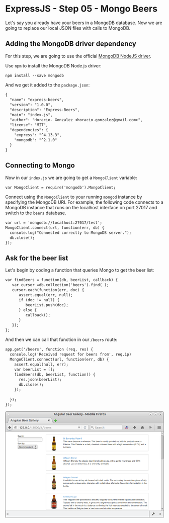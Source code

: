 # ExpressJS - Step 05 - Mongo Beers

Let's say you already have your beers in a MongoDB database. Now we are going to replace our local JSON files with calls to MongoDB.


## Adding the MongoDB driver dependency

For this step, we are going to use the official [MongoDB NodeJS driver](http://docs.mongodb.org/ecosystem/drivers/node-js).

Use `npm` to install the MongoDB Node.js driver:

    npm install --save mongodb

And we get it added to the `package.json`:  

    {
      "name": "express-beers",
      "version": "1.0.0",
      "description": "Express-Beers",
      "main": "index.js",
      "author": "Horacio. Gonzalez <horacio.gonzalez@gmail.com>",
      "license": "MIT",
      "dependencies": {
        "express": "^4.13.3",
        "mongodb": "^2.1.0"
      }
    }

## Connecting to Mongo

Now in our `index.js` we are going to get a `MongoClient` variable:

    var MongoClient = require('mongodb').MongoClient;


Connect using the `MongoClient` to your running `mongod` instance by specifying the MongoDB URI. For example, the following code connects to a MongoDB instance that runs on the localhost interface on port 27017 and switch to the `beers` database.

    var url = 'mongodb://localhost:27017/test';
    MongoClient.connect(url, function(err, db) {
      console.log("Connected correctly to MongoDB server.");
      db.close();
    });


## Ask for the beer list

Let's begin by coding a function that queries Mongo to get the beer list:

    var findBeers = function(db, beerList, callback) {
       var cursor =db.collection('beers').find( );
       cursor.each(function(err, doc) {
          assert.equal(err, null);
          if (doc != null) {
             beerList.push(doc);
          } else {
             callback();
          }
       });
    };


And then we can call that function in our `/beers` route:

    app.get('/beers', function (req, res) {
      console.log('Received request for beers from', req.ip)
      MongoClient.connect(url, function(err, db) {
        assert.equal(null, err);
        var beerList = [];
        findBeers(db, beerList, function() {
          res.json(beerList);
          db.close();
        });

      });
    });


![Beer list](/assets/step-04-beerlist.png)
